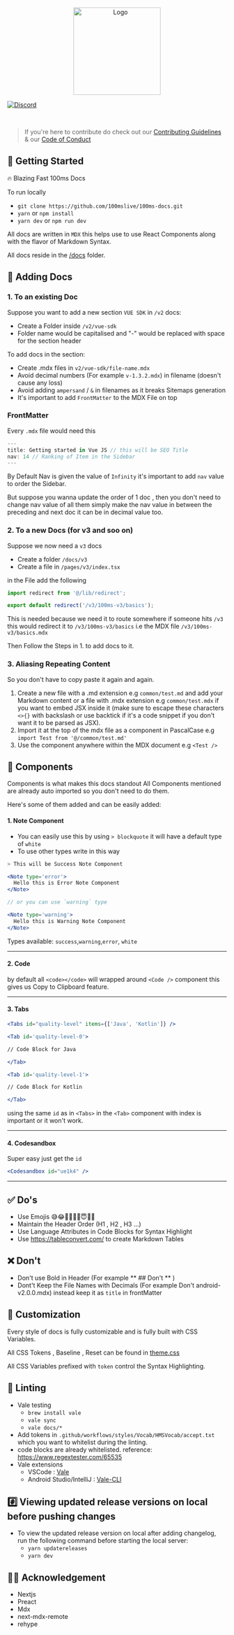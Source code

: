 <br />
<p align="center">
    <img src="public/logo.svg" alt="Logo" width="200" >
</p>

[![Discord](https://img.shields.io/discord/843749923060711464?label=Join%20on%20Discord)](https://100ms.live/discord)

<br />

> If you're here to contribute do check out our [Contributing Guidelines](CONTRIBUTING.md) & our [Code of Conduct](CODE_OF_CONDUCT.md)

## 🚀 Getting Started

🔥 Blazing Fast 100ms Docs

To run locally

-   `git clone https://github.com/100mslive/100ms-docs.git`
-   `yarn` or `npm install`
-   `yarn dev` or `npm run dev`

All docs are written in `MDX` this helps use to use React Components along with the flavor of Markdown Syntax.

All docs reside in the [/docs](https://github.com/100mslive/100ms-docs/tree/main/docs) folder.

## 📒 Adding Docs

### 1. To an existing Doc

Suppose you want to add a new section `VUE SDK` in `/v2` docs:

-   Create a Folder inside `/v2/vue-sdk`
-   Folder name would be capitalised and "-" would be replaced with space for the section header

To add docs in the section:

-   Create .mdx files in `v2/vue-sdk/file-name.mdx`
-   Avoid decimal numbers (For example `v-1.3.2.mdx`) in filename (doesn't cause any loss)
-   Avoid adding `ampersand` / `&` in filenames as it breaks Sitemaps generation
-   It's important to add `FrontMatter` to the MDX File on top

### FrontMatter

Every `.mdx` file would need this

```js
---
title: Getting started in Vue JS // this will be SEO Title
nav: 14 // Ranking of Item in the Sidebar
---
```

By Default Nav is given the value of `Infinity` it's important to add `nav` value to order the Sidebar.

But suppose you wanna update the order of 1 doc , then you don't need to change nav value of all them simply make the nav value in between the preceding and next doc it can be in decimal value too.

### 2. To a new Docs (for v3 and soo on)

Suppose we now need a `v3` docs

-   Create a folder `/docs/v3`
-   Create a file in `/pages/v3/index.tsx`

in the File add the following

```jsx
import redirect from '@/lib/redirect';

export default redirect('/v3/100ms-v3/basics');
```

This is needed because we need it to route somewhere if someone hits `/v3` this would redirect it to `/v3/100ms-v3/basics` i.e the MDX file `/v3/100ms-v3/basics.mdx`

Then Follow the Steps in 1. to add docs to it.

### 3. Aliasing Repeating Content

So you don't have to copy paste it again and again.

1. Create a new file with a .md extension e.g `common/test.md` and add your Markdown content or a file with .mdx extension e.g `common/test.mdx` if you want to embed JSX inside it (make sure to escape these characters `<>{}` with backslash or use backtick if it's a code snippet if you don't want it to be parsed as JSX).
2. Import it at the top of the mdx file as a component in PascalCase e.g `import Test from '@/common/test.md'`
3. Use the component anywhere within the MDX document e.g `<Test />`

## 🥵 Components

Components is what makes this docs standout
All Components mentioned are already auto imported so you don't need to do them.

Here's some of them added and can be easily added:

#### 1. Note Component

-   You can easily use this by using `> blockquote` it will have a default type of `white`
-   To use other types write in this way

```jsx
> This will be Success Note Component

<Note type='error'>
  Hello this is Error Note Component
</Note>

// or you can use `warning` type

<Note type='warning'>
  Hello this is Warning Note Component
</Note>
```

Types available: `success`,`warning`,`error`, `white`

---

#### 2. Code

by default all `<code></code>` will wrapped around `<Code />` component this gives us Copy to Clipboard feature.

---

#### 3. Tabs

```jsx
<Tabs id="quality-level" items={['Java', 'Kotlin']} />

<Tab id='quality-level-0'>

// Code Block for Java

</Tab>

<Tab id='quality-level-1'>

// Code Block for Kotlin

</Tab>
```

using the same `id` as in `<Tabs>` in the `<Tab>` component with index is important or it won't work.

---

#### 4. Codesandbox

Super easy just get the `id`

```jsx
<Codesandbox id="ue1k4" />
```

---

## ✅ Do's

-   Use Emojis 😅😂🚀✅🙂🎉😇🌟🥵
-   Maintain the Header Order (H1 , H2 , H3 ...)
-   Use Language Attributes in Code Blocks for Syntax Highlight
-   Use https://tableconvert.com/ to create Markdown Tables

## ❌ Don't

-   Don't use Bold in Header (For example ** ## Don't ** )
-   Dont't Keep the File Names with Decimals (For example Don't android-v2.0.0.mdx) instead keep it as `title` in frontMatter

## 🎨 Customization

Every style of docs is fully customizable and is fully built with CSS Variables.

All CSS Tokens , Baseline , Reset can be found in [theme.css](https://github.com/100mslive/100ms-docs/blob/main/styles/theme.css)

All CSS Variables prefixed with `token` control the Syntax Highlighting.

## 📇 Linting

-   Vale testing
    -   `brew install vale`
    -   `vale sync`
    -   `vale docs/*`
-   Add tokens in `.github/workflows/styles/Vocab/HMSVocab/accept.txt` which you want to whitelist during the linting.
-   code blocks are already whitelisted. reference: https://www.regextester.com/65535
-   Vale extensions
    -   VSCode : [Vale](https://marketplace.visualstudio.com/items?itemName=errata-ai.vale-server)
    -   Android Studio/IntelliJ : [Vale-CLI](https://plugins.jetbrains.com/plugin/19613-vale-cli)

## #️⃣ Viewing updated release versions on local before pushing changes

-   To view the updated release version on local after adding changelog, run the following command before starting the local server:
    -   `yarn updatereleases`
    -   `yarn dev`

## 🙏🏽 Acknowledgement

-   Nextjs
-   Preact
-   Mdx
-   next-mdx-remote
-   rehype
